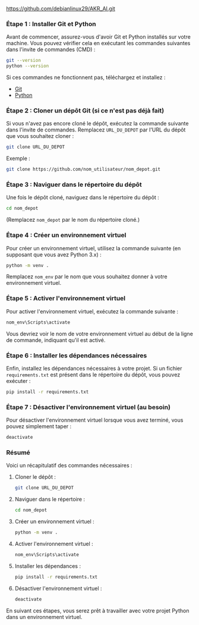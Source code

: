 https://github.com/debianlinux29/AKR_AI.git

### Étape 1 : Installer Git et Python

Avant de commencer, assurez-vous d'avoir Git et Python installés sur votre machine. Vous pouvez vérifier cela en exécutant les commandes suivantes dans l'invite de commandes (CMD) :

```bash
git --version
python --version
```

Si ces commandes ne fonctionnent pas, téléchargez et installez :

- [Git](https://git-scm.com/download/win)
- [Python](https://www.python.org/downloads/windows/)

### Étape 2 : Cloner un dépôt Git (si ce n'est pas déjà fait)

Si vous n'avez pas encore cloné le dépôt, exécutez la commande suivante dans l'invite de commandes. Remplacez `URL_DU_DEPOT` par l'URL du dépôt que vous souhaitez cloner :

```bash
git clone URL_DU_DEPOT
```

Exemple :

```bash
git clone https://github.com/nom_utilisateur/nom_depot.git
```

### Étape 3 : Naviguer dans le répertoire du dépôt

Une fois le dépôt cloné, naviguez dans le répertoire du dépôt :

```bash
cd nom_depot
```

(Remplacez `nom_depot` par le nom du répertoire cloné.)

### Étape 4 : Créer un environnement virtuel

Pour créer un environnement virtuel, utilisez la commande suivante (en supposant que vous avez Python 3.x) :

```bash
python -m venv .
```

Remplacez `nom_env` par le nom que vous souhaitez donner à votre environnement virtuel.

### Étape 5 : Activer l'environnement virtuel

Pour activer l'environnement virtuel, exécutez la commande suivante :

```bash
nom_env\Scripts\activate
```

Vous devriez voir le nom de votre environnement virtuel au début de la ligne de commande, indiquant qu'il est activé.

### Étape 6 : Installer les dépendances nécessaires

Enfin, installez les dépendances nécessaires à votre projet. Si un fichier `requirements.txt` est présent dans le répertoire du dépôt, vous pouvez exécuter :

```bash
pip install -r requirements.txt
```

### Étape 7 : Désactiver l'environnement virtuel (au besoin)

Pour désactiver l'environnement virtuel lorsque vous avez terminé, vous pouvez simplement taper :

```bash
deactivate
```

### Résumé

Voici un récapitulatif des commandes nécessaires :

1. Cloner le dépôt :
   ```bash
   git clone URL_DU_DEPOT
   ```

2. Naviguer dans le répertoire :
   ```bash
   cd nom_depot
   ```

3. Créer un environnement virtuel :
   ```bash
   python -m venv .
   ```

4. Activer l'environnement virtuel :
   ```bash
   nom_env\Scripts\activate
   ```

5. Installer les dépendances :
   ```bash
   pip install -r requirements.txt
   ```

6. Désactiver l'environnement virtuel :
   ```bash
   deactivate
   ```

En suivant ces étapes, vous serez prêt à travailler avec votre projet Python dans un environnement virtuel.
